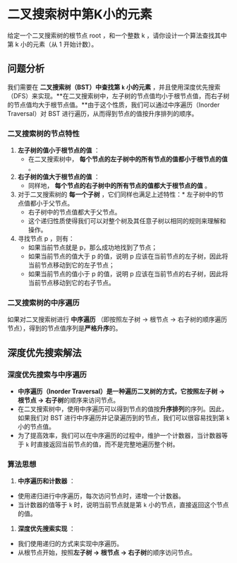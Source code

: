 # 二叉搜索树中第K小的元素

给定一个二叉搜索树的根节点 root ，和一个整数 k ，请你设计一个算法查找其中第 k 小的元素（从 1 开始计数）。

## 问题分析

我们需要在 **二叉搜索树（BST）**中查找**第 `k` 小的元素** ，并且使用深度优先搜索（DFS）来实现。**在二叉搜索树中，左子树的节点值均小于根节点值，而右子树的节点值均大于根节点值。**由于这个性质，我们可以通过中序遍历（Inorder Traversal）对 BST 进行遍历，从而得到节点的值按升序排列的顺序。

### 二叉搜索树的节点特性

1. **左子树的值小于根节点的值** ：
   * 在二叉搜索树中， **每个节点的左子树中的所有节点的值都小于根节点的值** 。
2. **右子树的值大于根节点的值** ：
   * 同样地， **每个节点的右子树中的所有节点的值都大于根节点的值** 。
3. 对于二叉搜索树的 **每一个子树** ，它们同样也满足上述特性：* 左子树中的节点值都小于父节点。
   * 右子树中的节点值都大于父节点。
   * 这个递归性质使得我们可以对整个树及其任意子树以相同的规则来理解和操作。
4. 寻找节点 p ，则有：
   * 如果当前节点就是 p，那么成功地找到了节点；
   * 如果当前节点的值大于 p 的值，说明 p 应该在当前节点的左子树，因此将当前节点移动到它的左子节点；
   * 如果当前节点的值小于 p 的值，说明 p 应该在当前节点的右子树，因此将当前节点移动到它的右子节点。

### 二叉搜索树的中序遍历

如果对二叉搜索树进行 **中序遍历** （即按照左子树 -> 根节点 -> 右子树的顺序遍历节点），得到的节点值序列是**严格升序**的。

## 深度优先搜索解法

### 深度优先搜索与中序遍历

* **中序遍历（Inorder Traversal）**是一种遍历二叉树的方式，它按照**左子树 -> 根节点 -> 右子树**的顺序来访问节点。
* 在二叉搜索树中，使用中序遍历可以得到节点的值按**升序排列**的序列。因此，如果我们对 BST 进行中序遍历并记录遍历到的节点，我们可以很容易找到第 `k` 小的节点值。
* 为了提高效率，我们可以在中序遍历的过程中，维护一个计数器，当计数器等于 `k` 时直接返回当前节点的值，而不是完整地遍历整个树。

### 算法思想

1. **中序遍历和计数器** ：

* 使用递归进行中序遍历，每次访问节点时，递增一个计数器。
* 当计数器的值等于 `k` 时，说明当前节点就是第 `k` 小的节点，直接返回这个节点的值。

1. **深度优先搜索实现** ：

* 我们使用递归的方式来实现中序遍历。
* 从根节点开始，按照**左子树 -> 根节点 -> 右子树**的顺序访问节点。
